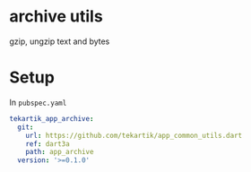 # archive utils

gzip, ungzip text and bytes


# Setup

In `pubspec.yaml`

```yaml
tekartik_app_archive:
  git:
    url: https://github.com/tekartik/app_common_utils.dart
    ref: dart3a
    path: app_archive
  version: '>=0.1.0'
```